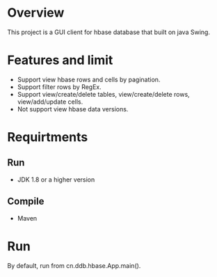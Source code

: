 # Overview
This project is a GUI client for hbase database that built on java Swing.

# Features and limit
* Support view hbase rows and cells by pagination.
* Support filter rows by RegEx.
* Support view/create/delete tables, view/create/delete rows, view/add/update cells.
* Not support view hbase data versions.
 
# Requirtments
## Run
* JDK 1.8 or a higher version
## Compile
* Maven


# Run
By default, run from cn.ddb.hbase.App.main().
